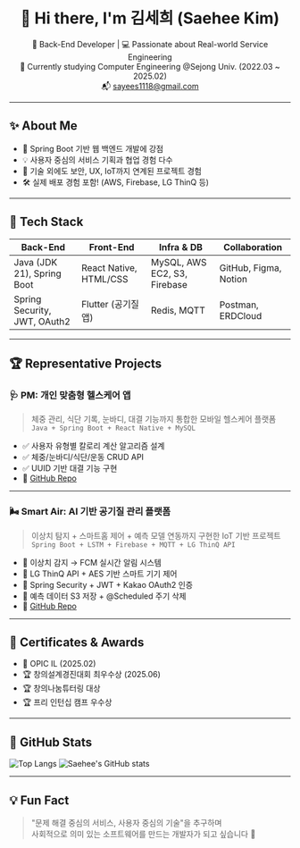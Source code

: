 <div align="center">

# 👋 Hi there, I'm 김세희 (Saehee Kim)

🌱 Back-End Developer | 💻 Passionate about Real-world Service Engineering  
📍 Currently studying Computer Engineering @Sejong Univ. (2022.03 ~ 2025.02)  
📬 sayees1118@gmail.com  
</div>

---

## ✨ About Me

- 🌿 Spring Boot 기반 웹 백엔드 개발에 강점
- 💡 사용자 중심의 서비스 기획과 협업 경험 다수
- 🧠 기술 외에도 보안, UX, IoT까지 연계된 프로젝트 경험
- 🛠 실제 배포 경험 포함! (AWS, Firebase, LG ThinQ 등)

---

## 📌 Tech Stack

| Back-End | Front-End | Infra & DB | Collaboration |
|----------|------------|-------------|----------------|
| Java (JDK 21), Spring Boot | React Native, HTML/CSS | MySQL, AWS EC2, S3, Firebase | GitHub, Figma, Notion |
| Spring Security, JWT, OAuth2 | Flutter (공기질 앱) | Redis, MQTT | Postman, ERDCloud |

---

## 🏆 Representative Projects

### 🩺 **PM: 개인 맞춤형 헬스케어 앱**
> 체중 관리, 식단 기록, 눈바디, 대결 기능까지 통합한 모바일 헬스케어 플랫폼  
> `Java + Spring Boot + React Native + MySQL`

- ✅ 사용자 유형별 칼로리 계산 알고리즘 설계
- ✅ 체중/눈바디/식단/운동 CRUD API
- ✅ UUID 기반 대결 기능 구현
- 🔗 [GitHub Repo](https://github.com/Smart-Air-App/BE)

---

### 🌬️ **Smart Air: AI 기반 공기질 관리 플랫폼**
> 이상치 탐지 + 스마트홈 제어 + 예측 모델 연동까지 구현한 IoT 기반 프로젝트  
> `Spring Boot + LSTM + Firebase + MQTT + LG ThinQ API`

- 🔔 이상치 감지 → FCM 실시간 알림 시스템
- 🔐 LG ThinQ API + AES 기반 스마트 기기 제어
- 🔐 Spring Security + JWT + Kakao OAuth2 인증
- 🔄 예측 데이터 S3 저장 + @Scheduled 주기 삭제
- 🔗 [GitHub Repo](https://github.com/Smart-Air-App/BE)

---

## 🪪 Certificates & Awards

- 📜 OPIC IL (2025.02)
- 🏆 창의설계경진대회 최우수상 (2025.06)
- 🏆 창의나눔튜터링 대상
- 🏆 프리 인턴십 캠프 우수상

---

## 🧩 GitHub Stats

![Top Langs](https://github-readme-stats.vercel.app/api/top-langs/?username=saeeyes&layout=compact&theme=radical)
![Saehee's GitHub stats](https://github-readme-stats.vercel.app/api?username=saeeyes&show_icons=true&theme=tokyonight)

---

## 💡 Fun Fact

> "문제 해결 중심의 서비스, 사용자 중심의 기술"을 추구하며  
> 사회적으로 의미 있는 소프트웨어를 만드는 개발자가 되고 싶습니다 🙌


